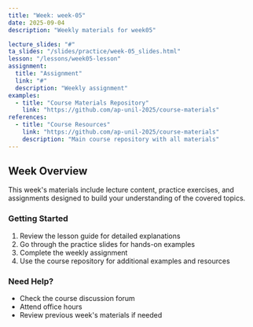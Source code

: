 ```yaml
---
title: "Week: week-05"
date: 2025-09-04
description: "Weekly materials for week05"

lecture_slides: "#"
ta_slides: "/slides/practice/week-05_slides.html"
lesson: "/lessons/week05-lesson"
assignment:
  title: "Assignment"
  link: "#"
  description: "Weekly assignment"
examples:
  - title: "Course Materials Repository"
    link: "https://github.com/ap-unil-2025/course-materials"
references:
  - title: "Course Resources"
    link: "https://github.com/ap-unil-2025/course-materials"
    description: "Main course repository with all materials"
---
```


## Week Overview

This week's materials include lecture content, practice exercises, and assignments designed to build your understanding of the covered topics.

### Getting Started

1. Review the lesson guide for detailed explanations
2. Go through the practice slides for hands-on examples  
3. Complete the weekly assignment
4. Use the course repository for additional examples and resources

### Need Help?

- Check the course discussion forum
- Attend office hours
- Review previous week's materials if needed
